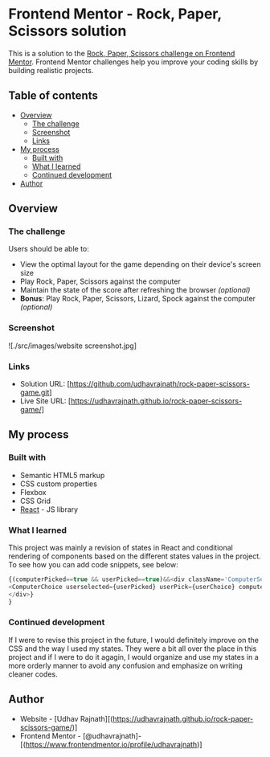 # Frontend Mentor - Rock, Paper, Scissors solution

This is a solution to the [Rock, Paper, Scissors challenge on Frontend Mentor](https://www.frontendmentor.io/challenges/rock-paper-scissors-game-pTgwgvgH). Frontend Mentor challenges help you improve your coding skills by building realistic projects. 

## Table of contents

- [Overview](#overview)
  - [The challenge](#the-challenge)
  - [Screenshot](#screenshot)
  - [Links](#links)
- [My process](#my-process)
  - [Built with](#built-with)
  - [What I learned](#what-i-learned)
  - [Continued development](#continued-development)
- [Author](#author)


## Overview

### The challenge

Users should be able to:

- View the optimal layout for the game depending on their device's screen size
- Play Rock, Paper, Scissors against the computer
- Maintain the state of the score after refreshing the browser _(optional)_
- **Bonus**: Play Rock, Paper, Scissors, Lizard, Spock against the computer _(optional)_

### Screenshot

![./src/images/website screenshot.jpg]

### Links

- Solution URL: [https://github.com/udhavrajnath/rock-paper-scissors-game.git]
- Live Site URL: [https://udhavrajnath.github.io/rock-paper-scissors-game/]

## My process

### Built with

- Semantic HTML5 markup
- CSS custom properties
- Flexbox
- CSS Grid
- [React](https://reactjs.org/) - JS library


### What I learned
This project was mainly a revision of states in React and conditional rendering of components based on the different states values in the project.
To see how you can add code snippets, see below:

```js
{(computerPicked==true && userPicked==true)&&<div className='ComputerSelected'>
<ComputerChoice userselected={userPicked} userPick={userChoice} computerPick={computerchose}/>
</div>}
}
```


### Continued development

If I were to revise this project in the future, I would definitely improve on the CSS and the way I used my states. They were a bit all over the place in this project and if I were to do it agagin, I would organize and use my states in a more orderly manner to avoid any confusion and emphasize on writing cleaner codes.

## Author

- Website - [Udhav Rajnath][(https://udhavrajnath.github.io/rock-paper-scissors-game/)]
- Frontend Mentor - [@udhavrajnath]-[(https://www.frontendmentor.io/profile/udhavrajnath)]

